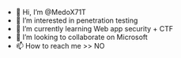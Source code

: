- 👋 Hi, I’m @MedoX71T
- 👀 I’m interested in penetration testing
- 🌱 I’m currently learning Web app security + CTF
- 💞️ I’m looking to collaborate on Microsoft
- 📫 How to reach me >> NO
